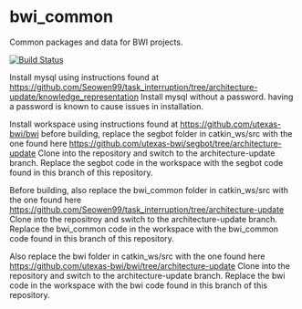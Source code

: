 bwi_common
==========

Common packages and data for BWI projects.

[![Build Status](https://travis-ci.org/utexas-bwi/bwi_common.svg?branch=master)](https://travis-ci.org/utexas-bwi/bwi_common)

Install mysql using instructions found at https://github.com/Seowen99/task_interruption/tree/architecture-update/knowledge_representation
Install mysql without a password. having a password is known to cause issues in installation.

Install workspace using instructions found at https://github.com/utexas-bwi/bwi
before building, replace the segbot folder in catkin_ws/src with the one found here https://github.com/utexas-bwi/segbot/tree/architecture-update
Clone into the repository and switch to the architecture-update branch. Replace the segbot code in the workspace with the segbot code found in this branch of this repository.

Before building, also replace the bwi_common folder in catkin_ws/src with the one found here https://github.com/Seowen99/task_interruption/tree/architecture-update
Clone into the repositroy and switch to the architecture-update branch. Replace the bwi_common code in the workspace with the bwi_common code found in this branch of this repository.

Also replace the bwi folder in catkin_ws/src with the one found here https://github.com/utexas-bwi/bwi/tree/architecture-update
Clone into the repository and switch to the architecture-update branch. Replace the bwi code in the workspace with the bwi code found in this branch of this repository.


